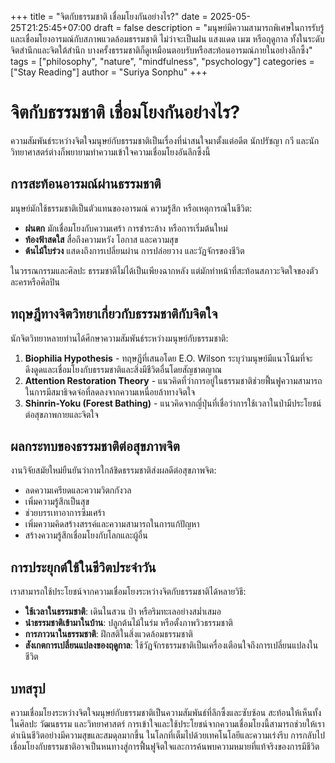 +++
title = "จิตกับธรรมชาติ เชื่อมโยงกันอย่างไร?"
date = 2025-05-25T21:25:45+07:00
draft = false
description = "มนุษย์มีความสามารถพิเศษในการรับรู้และเชื่อมโยงอารมณ์กับสภาพแวดล้อมธรรมชาติ ไม่ว่าจะเป็นฝน แสงแดด เมฆ หรือฤดูกาล ทั้งในระดับจิตสำนึกและจิตใต้สำนึก บางครั้งธรรมชาติก็ดูเหมือนตอบรับหรือสะท้อนอารมณ์ภายในอย่างลึกซึ้ง"
tags = ["philosophy", "nature", "mindfulness", "psychology"]
categories = ["Stay Reading"]
author = "Suriya Sonphu"
+++

# จิตกับธรรมชาติ เชื่อมโยงกันอย่างไร?

ความสัมพันธ์ระหว่างจิตใจมนุษย์กับธรรมชาติเป็นเรื่องที่น่าสนใจมาตั้งแต่อดีต นักปรัชญา กวี และนักวิทยาศาสตร์ต่างก็พยายามทำความเข้าใจความเชื่อมโยงอันลึกซึ้งนี้

## การสะท้อนอารมณ์ผ่านธรรมชาติ

มนุษย์มักใช้ธรรมชาติเป็นตัวแทนของอารมณ์ ความรู้สึก หรือเหตุการณ์ในชีวิต:

- **ฝนตก** มักเชื่อมโยงกับความเศร้า การชำระล้าง หรือการเริ่มต้นใหม่
- **ท้องฟ้าสดใส** สื่อถึงความหวัง โอกาส และความสุข
- **ต้นไม้ใบร่วง** แสดงถึงการเปลี่ยนผ่าน การปล่อยวาง และวัฏจักรของชีวิต

ในวรรณกรรมและศิลปะ ธรรมชาติไม่ได้เป็นเพียงฉากหลัง แต่มักทำหน้าที่สะท้อนสภาวะจิตใจของตัวละครหรือศิลปิน

## ทฤษฎีทางจิตวิทยาเกี่ยวกับธรรมชาติกับจิตใจ

นักจิตวิทยาหลายท่านได้ศึกษาความสัมพันธ์ระหว่างมนุษย์กับธรรมชาติ:

1. **Biophilia Hypothesis** - ทฤษฎีที่เสนอโดย E.O. Wilson ระบุว่ามนุษย์มีแนวโน้มที่จะดึงดูดและเชื่อมโยงกับธรรมชาติและสิ่งมีชีวิตอื่นโดยสัญชาตญาณ
2. **Attention Restoration Theory** - แนวคิดที่ว่าการอยู่ในธรรมชาติช่วยฟื้นฟูความสามารถในการมีสมาธิจดจ่อที่ลดลงจากความเหนื่อยล้าทางจิตใจ
3. **Shinrin-Yoku (Forest Bathing)** - แนวคิดจากญี่ปุ่นที่เชื่อว่าการใช้เวลาในป่ามีประโยชน์ต่อสุขภาพกายและจิตใจ

## ผลกระทบของธรรมชาติต่อสุขภาพจิต

งานวิจัยสมัยใหม่ยืนยันว่าการใกล้ชิดธรรมชาติส่งผลดีต่อสุขภาพจิต:

- ลดความเครียดและความวิตกกังวล
- เพิ่มความรู้สึกเป็นสุข
- ช่วยบรรเทาอาการซึมเศร้า
- เพิ่มความคิดสร้างสรรค์และความสามารถในการแก้ปัญหา
- สร้างความรู้สึกเชื่อมโยงกับโลกและผู้อื่น

## การประยุกต์ใช้ในชีวิตประจำวัน

เราสามารถใช้ประโยชน์จากความเชื่อมโยงระหว่างจิตกับธรรมชาติได้หลายวิธี:

- **ใช้เวลาในธรรมชาติ**: เดินในสวน ป่า หรือริมทะเลอย่างสม่ำเสมอ
- **นำธรรมชาติเข้ามาในบ้าน**: ปลูกต้นไม้ในร่ม หรือตั้งภาพวิวธรรมชาติ
- **การภาวนาในธรรมชาติ**: ฝึกสติในสิ่งแวดล้อมธรรมชาติ
- **สังเกตการเปลี่ยนแปลงของฤดูกาล**: ใช้วัฏจักรธรรมชาติเป็นเครื่องเตือนใจถึงการเปลี่ยนแปลงในชีวิต

## บทสรุป

ความเชื่อมโยงระหว่างจิตใจมนุษย์กับธรรมชาติเป็นความสัมพันธ์ที่ลึกซึ้งและซับซ้อน สะท้อนให้เห็นทั้งในศิลปะ วัฒนธรรม และวิทยาศาสตร์ การเข้าใจและใช้ประโยชน์จากความเชื่อมโยงนี้สามารถช่วยให้เราดำเนินชีวิตอย่างมีความสุขและสมดุลมากขึ้น ในโลกที่เต็มไปด้วยเทคโนโลยีและความเร่งรีบ การกลับไปเชื่อมโยงกับธรรมชาติอาจเป็นหนทางสู่การฟื้นฟูจิตใจและการค้นพบความหมายที่แท้จริงของการมีชีวิต
